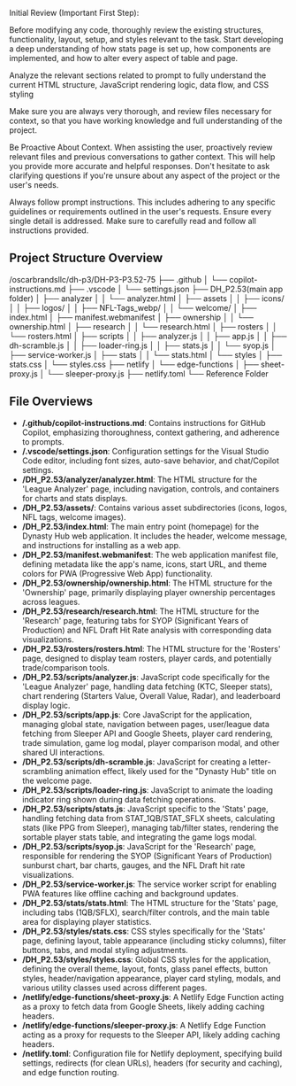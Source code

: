 
Initial Review (Important First Step):

Before modifying any code, thoroughly review the existing structures, functionality, layout, setup, and styles relevant to the task. Start developing a deep understanding of how stats page is set up, how components are implemented, and how to alter every aspect of table and page.

Analyze the relevant sections related to prompt to fully understand the current HTML structure, JavaScript rendering logic, data flow, and CSS styling

Make sure you are always very thorough, and review files necessary for context, so that you have working knowledge and full understanding of the project.

Be Proactive About Context.
When assisting the user, proactively review relevant files and previous conversations to gather context. This will help you provide more accurate and helpful responses. Don't hesitate to ask clarifying questions if you're unsure about any aspect of the project or the user's needs.

Always follow prompt instructions. This includes adhering to any specific guidelines or requirements outlined in the user's requests. Ensure every single detail is addressed. Make sure to carefully read and follow all instructions provided.


## Project Structure Overview

/oscarbrandsllc/dh-p3/DH-P3-P3.52-75
  ├── .github
  │   └── copilot-instructions.md
  ├── .vscode
  │   └── settings.json
  ├── DH_P2.53(main app folder)
  │   ├── analyzer
  │   │   └── analyzer.html
  │   ├── assets
  │   │   ├── icons/
  │   │   ├── logos/
  │   │   ├── NFL-Tags_webp/
  │   │   └── welcome/
  │   ├── index.html
  │   ├── manifest.webmanifest
  │   ├── ownership
  │   │   └── ownership.html
  │   ├── research
  │   │   └── research.html
  │   ├── rosters
  │   │   └── rosters.html
  │   ├── scripts
  │   │   ├── analyzer.js
  │   │   ├── app.js
  │   │   ├── dh-scramble.js
  │   │   ├── loader-ring.js
  │   │   ├── stats.js
  │   │   └── syop.js
  │   ├── service-worker.js
  │   ├── stats
  │   │   └── stats.html
  │   └── styles
  │       ├── stats.css
  │       └── styles.css
  ├── netlify
  │   └── edge-functions
  │       ├── sheet-proxy.js
  │       └── sleeper-proxy.js
  ├── netlify.toml
  └── Reference Folder

## File Overviews

* **/.github/copilot-instructions.md**: Contains instructions for GitHub Copilot, emphasizing thoroughness, context gathering, and adherence to prompts.
* **/.vscode/settings.json**: Configuration settings for the Visual Studio Code editor, including font sizes, auto-save behavior, and chat/Copilot settings.
* **/DH_P2.53/analyzer/analyzer.html**: The HTML structure for the 'League Analyzer' page, including navigation, controls, and containers for charts and stats displays.
* **/DH_P2.53/assets/**: Contains various asset subdirectories (icons, logos, NFL tags, welcome images).
* **/DH_P2.53/index.html**: The main entry point (homepage) for the Dynasty Hub web application. It includes the header, welcome message, and instructions for installing as a web app.
* **/DH_P2.53/manifest.webmanifest**: The web application manifest file, defining metadata like the app's name, icons, start URL, and theme colors for PWA (Progressive Web App) functionality.
* **/DH_P2.53/ownership/ownership.html**: The HTML structure for the 'Ownership' page, primarily displaying player ownership percentages across leagues.
* **/DH_P2.53/research/research.html**: The HTML structure for the 'Research' page, featuring tabs for SYOP (Significant Years of Production) and NFL Draft Hit Rate analysis with corresponding data visualizations.
* **/DH_P2.53/rosters/rosters.html**: The HTML structure for the 'Rosters' page, designed to display team rosters, player cards, and potentially trade/comparison tools.
* **/DH_P2.53/scripts/analyzer.js**: JavaScript code specifically for the 'League Analyzer' page, handling data fetching (KTC, Sleeper stats), chart rendering (Starters Value, Overall Value, Radar), and leaderboard display logic.
* **/DH_P2.53/scripts/app.js**: Core JavaScript for the application, managing global state, navigation between pages, user/league data fetching from Sleeper API and Google Sheets, player card rendering, trade simulation, game log modal, player comparison modal, and other shared UI interactions.
* **/DH_P2.53/scripts/dh-scramble.js**: JavaScript for creating a letter-scrambling animation effect, likely used for the "Dynasty Hub" title on the welcome page.
* **/DH_P2.53/scripts/loader-ring.js**: JavaScript to animate the loading indicator ring shown during data fetching operations.
* **/DH_P2.53/scripts/stats.js**: JavaScript specific to the 'Stats' page, handling fetching data from STAT\_1QB/STAT\_SFLX sheets, calculating stats (like PPG from Sleeper), managing tab/filter states, rendering the sortable player stats table, and integrating the game logs modal.
* **/DH_P2.53/scripts/syop.js**: JavaScript for the 'Research' page, responsible for rendering the SYOP (Significant Years of Production) sunburst chart, bar charts, gauges, and the NFL Draft hit rate visualizations.
* **/DH_P2.53/service-worker.js**: The service worker script for enabling PWA features like offline caching and background updates.
* **/DH_P2.53/stats/stats.html**: The HTML structure for the 'Stats' page, including tabs (1QB/SFLX), search/filter controls, and the main table area for displaying player statistics.
* **/DH_P2.53/styles/stats.css**: CSS styles specifically for the 'Stats' page, defining layout, table appearance (including sticky columns), filter buttons, tabs, and modal styling adjustments.
* **/DH_P2.53/styles/styles.css**: Global CSS styles for the application, defining the overall theme, layout, fonts, glass panel effects, button styles, header/navigation appearance, player card styling, modals, and various utility classes used across different pages.
* **/netlify/edge-functions/sheet-proxy.js**: A Netlify Edge Function acting as a proxy to fetch data from Google Sheets, likely adding caching headers.
* **/netlify/edge-functions/sleeper-proxy.js**: A Netlify Edge Function acting as a proxy for requests to the Sleeper API, likely adding caching headers.
* **/netlify.toml**: Configuration file for Netlify deployment, specifying build settings, redirects (for clean URLs), headers (for security and caching), and edge function routing.


